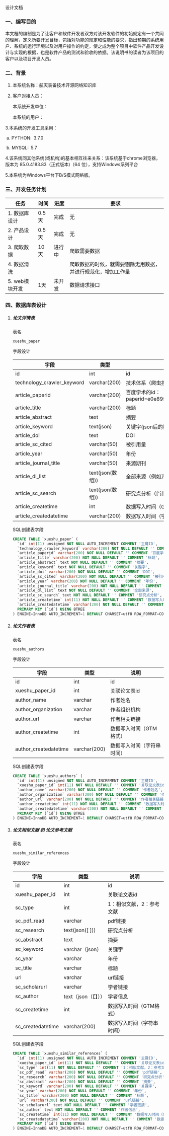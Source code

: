 设计文档



### 一、编写目的

本文档的编制是为了让客户和软件开发者双方对该开发软件的初始规定有一个共同的理解，定义所要开发目标，包括对功能的规定和性能的要求，指出预期的系统用户、系统的运行环境以及对用户操作的约定，使之成为整个项目中软件产品开发设计与实现的根据，也是软件产品的测试和验收的依据。该说明书的读者为该项目的客户以及项目开发人员。



### 二、背景

1. 本系统名称：航天装备技术开源网络知识库

2. 客户对接人员：

   本系统开发单位：

   本系统的用户：

3.本系统的开发工具采用：

​		a. PYTHON: 3.7.0

​		b. MYSQL: 5.7 

4.该系统同其他系统(或机构)的基本相互往来关系：该系统基于chrome浏览器，版本为 85.0.4183.83（正式版本)（64 位），支持Windows系列平台 

5.本系统为Windows平台下B/S模式网络版。

### 三、开发任务计划

| 任务           | 时间  | 进度   | 要求                                                         |
| -------------- | ----- | ------ | ------------------------------------------------------------ |
| 1. 数据库设计  | 0.5天 | 完成   | 无                                                           |
| 2. 产品设计    | 0.5天 | 完成   | 无                                                           |
| 3. 爬取数据    | 10天  | 进行中 | 爬取需要数据                                                 |
| 4. 数据清洗    |       |        | 爬取数据的时候，就需要剔除无用数据，并进行规范化，增加工作量 |
| 5. web模块开发 | 1天   | 未开发 | 数据请求接口                                                 |

### 四、数据库表设计

1. ##### 论文详情表

   表名

   ```
   xueshu_paper
   ```

   字段设计

   | 字段                       | 类型             | 说明                                                   |
   | -------------------------- | ---------------- | ------------------------------------------------------ |
   | id                         | int              | id                                                     |
   | technology_crawler_keyword | varchar(200)     | 技术体系（爬虫搜索关键字）                             |
   | article_paperid            | varchar(200)     | 百度学术的id：paperid=e0e89fe616264a497a8fd6009decfcb6 |
   | article_title              | varchar(200)     | 标题                                                   |
   | article_abstract           | text             | 摘要                                                   |
   | article_keyword            | text(json)       | 关键字(json后的数组形式)                               |
   | article_doi                | text             | DOI                                                    |
   | article_sc_cited           | varchar(50)      | 被引用量                                               |
   | article_year               | varchar(50)      | 年份                                                   |
   | article_journal_title      | varchar(50)      | 来源期刊                                               |
   | article_dl_list            | text(json(数组)) | 全部来源（例如万方，知网等）                           |
   | article_sc_search          | text(json(数组)) | 研究点分析（['计算流体力学', '空气动力学'...]）        |
   | article_createtime         | int              | 数据写入时间（GTM格式）                                |
   | article_createdatetime     | varchar(200)     | 数据写入时间（字符串时间）                             |

   SQL创建表字段

   ```sql
   CREATE TABLE `xueshu_paper` (
     `id` int(11) unsigned NOT NULL AUTO_INCREMENT COMMENT '主键ID',
     `technology_crawler_keyword` varchar(200) NOT NULL DEFAULT '' COMMENT '技术体系（爬虫搜索关键字）',
     `article_paperid` varchar(200) NOT NULL DEFAULT '' COMMENT '百度学术的id',
     `article_title` varchar(200) NOT NULL DEFAULT '' COMMENT '标题',
     `article_abstract` text NOT NULL DEFAULT '' COMMENT '摘要',
     `article_keyword` text NOT NULL DEFAULT '' COMMENT '关键字',
     `article_doi` varchar(200) NOT NULL DEFAULT '' COMMENT 'DOI',
     `article_sc_cited` varchar(200) NOT NULL DEFAULT '' COMMENT '被引用量',
     `article_year` varchar(200) NOT NULL DEFAULT '' COMMENT '年份',
     `article_journal_title` varchar(200) NOT NULL DEFAULT '' COMMENT '来源期刊',
     `article_dl_list` text NOT NULL DEFAULT '' COMMENT '全部来源',
     `article_sc_search` text NOT NULL DEFAULT '' COMMENT '研究点分析',
     `article_createtime` int(11) NOT NULL DEFAULT '' COMMENT '数据写入时间（GTM格式）',
     `article_createdatetime` varchar(200) NOT NULL DEFAULT '' COMMENT '数据写入时间（字符串时间）',
     PRIMARY KEY (`id`) USING BTREE
   ) ENGINE=InnoDB AUTO_INCREMENT=1 DEFAULT CHARSET=utf8 ROW_FORMAT=COMPACT COMMENT='论文详情表';
   ```

   

2. ##### 论文作者表

   表名

   ```
   xueshu_authors
   ```

   字段设计

   | 字段                  | 类型         | 说明                       |
   | --------------------- | ------------ | -------------------------- |
   | id                    | int          | id                         |
   | xueshu_paper_id       | int          | 关联论文表id               |
   | author_name           | varchar      | 作者姓名                   |
   | author_organization   | varchar      | 作者组织机构               |
   | author_url            | varchar      | 作者相关链接               |
   | author_createtime     | int          | 数据写入时间（GTM格式）    |
   | author_createdatetime | varchar(200) | 数据写入时间（字符串时间） |

   SQL创建表字段

   ```sql
   CREATE TABLE `xueshu_authors` (
     `id` int(11) unsigned NOT NULL AUTO_INCREMENT COMMENT '主键ID',
     `xueshu_paper_id` int(11) NOT NULL DEFAULT '' COMMENT '关联论文表id',
     `author_name` varchar(200) NOT NULL DEFAULT '' COMMENT '作者姓名',
     `author_organization` varchar(200) NOT NULL DEFAULT '' COMMENT '作者组织机构',
     `author_url` varchar(200) NOT NULL DEFAULT '' COMMENT '作者相关链接',
     `author_createtime` int(11) NOT NULL DEFAULT '' COMMENT '数据写入时间（GTM格式）',
     `author_createdatetime` varchar(200) NOT NULL DEFAULT '' COMMENT '数据写入时间（字符串时间）',
     PRIMARY KEY (`id`) USING BTREE
   ) ENGINE=InnoDB AUTO_INCREMENT=1 DEFAULT CHARSET=utf8 ROW_FORMAT=COMPACT COMMENT='论文作者表';
   ```

   

3. ##### 论文相似文献 和 论文参考文献

   表名

   ```
   xueshu_similar_references
   ```

   字段设计

   | 字段              | 类型                 | 说明                       |
   | ----------------- | -------------------- | -------------------------- |
   | id                | int                  | id                         |
   | xueshu_paper_id   | int                  | 关联论文表id               |
   | sc_type           | int                  | 1：相似文献，2：参考文献   |
   | sc_pdf_read       | varchar              | pdf链接                    |
   | sc_research       | text(json([ ]))      | 研究点分析                 |
   | sc_abstract       | text                 | 摘要                       |
   | sc_keyword        | varchar（json）      | 关键字                     |
   | sc_year           | varchar              | 年份                       |
   | sc_title          | varchar              | 标题                       |
   | url               | varchar              | url链接                    |
   | sc_scholarurl     | varchar              | 学者链接                   |
   | sc_author         | text（json（【】）） | 学者信息                   |
   | sc_createtime     | int                  | 数据写入时间（GTM格式）    |
   | sc_createdatetime | varchar(200)         | 数据写入时间（字符串时间） |

   SQL创建表字段

   ```sql
   CREATE TABLE `xueshu_similar_references` (
     `id` int(11) unsigned NOT NULL AUTO_INCREMENT COMMENT '主键ID',
     `xueshu_paper_id` int(11) NOT NULL DEFAULT '' COMMENT '关联论文表id',
     `sc_type` int(11) NOT NULL DEFAULT '' COMMENT '1：相似文献，2：参考文献',
     `sc_pdf_read` varchar(200) NOT NULL DEFAULT '' COMMENT 'pdf链接',
     `sc_research` varchar(200) NOT NULL DEFAULT '' COMMENT '研究点分析',
     `sc_abstract` varchar(200) NOT NULL DEFAULT '' COMMENT '摘要',
     `sc_keyword` varchar(200) NOT NULL DEFAULT '' COMMENT '关键字',
     `sc_year` varchar(200) NOT NULL DEFAULT '' COMMENT '年份',
     `sc_title` varchar(200) NOT NULL DEFAULT '' COMMENT '标题',
     `url` varchar(200) NOT NULL DEFAULT '' COMMENT 'url链接',
     `sc_scholarurl` text NOT NULL DEFAULT '' COMMENT '学者链接',
     `sc_author` text NOT NULL DEFAULT '' COMMENT '作者信息',
     `sc_createtime` int(11) NOT NULL DEFAULT '' COMMENT '数据写入时间（GTM格式）',
     `sc_createdatetime` varchar(200) NOT NULL DEFAULT '' COMMENT '数据写入时间（字符串时间）',
     PRIMARY KEY (`id`) USING BTREE
   ) ENGINE=InnoDB AUTO_INCREMENT=1 DEFAULT CHARSET=utf8 ROW_FORMAT=COMPACT COMMENT='论文相似文献 和 论文参考文献';
   ```

   



